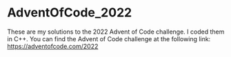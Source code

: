 # AdventOfCode_2022

These are my solutions to the 2022 Advent of Code challenge. I coded them in C++. 
You can find the Advent of Code challenge at the following link: https://adventofcode.com/2022

